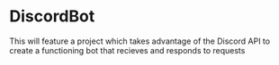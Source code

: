 # DiscordBot
This will feature a project which takes advantage of the Discord API to create a functioning bot that recieves and responds to requests
